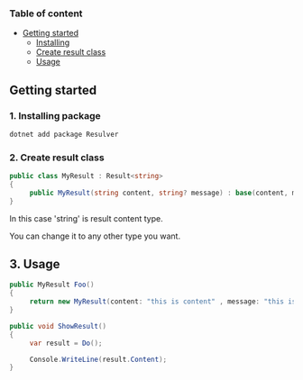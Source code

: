 ### Table of content
- [Getting started](#getting-started)
    - [Installing](#1-Installing-package)
    - [Create result class](#2-Create-result-class)
    - [Usage](#3-Usage)



## Getting started
### 1. Installing package
  ```bash
  dotnet add package Resulver
  ```


### 2. Create result class
 ```csharp
 public class MyResult : Result<string>
 {
      public MyResult(string content, string? message) : base(content, message) { }
 }
 ```
  In this case 'string' is result content type.
  
  You can change it to any other type you want.

  ## 3. Usage
   ```csharp
   public MyResult Foo()
   {
        return new MyResult(content: "this is content" , message: "this is message");
   }

   public void ShowResult()
   {
        var result = Do();
  
        Console.WriteLine(result.Content);
   }  
   ```
